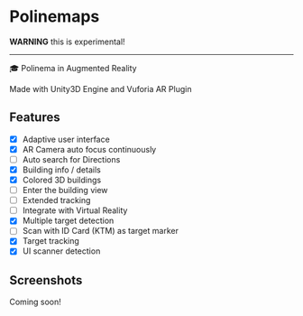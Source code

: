 # Polinemaps

**WARNING** this is experimental!

---

🎓 Polinema in Augmented Reality

Made with Unity3D Engine and Vuforia AR Plugin

## Features
- [x] Adaptive user interface
- [x] AR Camera auto focus continuously
- [ ] Auto search for Directions
- [x] Building info / details
- [x] Colored 3D buildings
- [ ] Enter the building view
- [ ] Extended tracking
- [ ] Integrate with Virtual Reality
- [x] Multiple target detection
- [ ] Scan with ID Card (KTM) as target marker
- [x] Target tracking
- [x] UI scanner detection

## Screenshots
Coming soon!